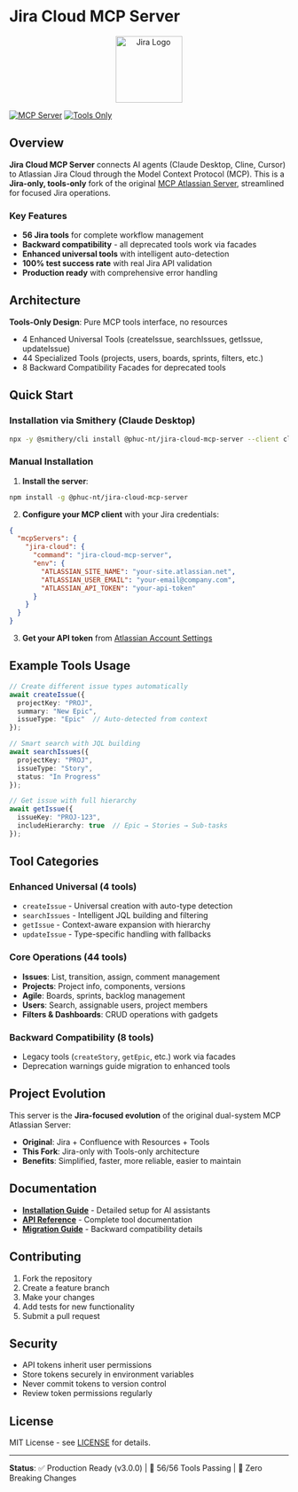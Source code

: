 # Jira Cloud MCP Server

<p align="center">
  <img src="assets/atlassian_logo_icon.png" alt="Jira Logo" width="120" />
</p>

[![MCP Server](https://img.shields.io/badge/MCP%20Server-Jira%20Cloud-blue)](https://github.com/phuc-nt/jira-cloud-mcp-server)
[![Tools Only](https://img.shields.io/badge/Architecture-Tools%20Only-green)](https://modelcontextprotocol.io)

## Overview

**Jira Cloud MCP Server** connects AI agents (Claude Desktop, Cline, Cursor) to Atlassian Jira Cloud through the Model Context Protocol (MCP). This is a **Jira-only, tools-only** fork of the original [MCP Atlassian Server](https://github.com/phuc-nt/mcp-atlassian-server), streamlined for focused Jira operations.

### Key Features
- **56 Jira tools** for complete workflow management
- **Backward compatibility** - all deprecated tools work via facades  
- **Enhanced universal tools** with intelligent auto-detection
- **100% test success rate** with real Jira API validation
- **Production ready** with comprehensive error handling

## Architecture

**Tools-Only Design**: Pure MCP tools interface, no resources
- 4 Enhanced Universal Tools (createIssue, searchIssues, getIssue, updateIssue)
- 44 Specialized Tools (projects, users, boards, sprints, filters, etc.)
- 8 Backward Compatibility Facades for deprecated tools

## Quick Start

### Installation via Smithery (Claude Desktop)

```bash
npx -y @smithery/cli install @phuc-nt/jira-cloud-mcp-server --client claude
```

### Manual Installation

1. **Install the server**:
```bash
npm install -g @phuc-nt/jira-cloud-mcp-server
```

2. **Configure your MCP client** with your Jira credentials:
```json
{
  "mcpServers": {
    "jira-cloud": {
      "command": "jira-cloud-mcp-server",
      "env": {
        "ATLASSIAN_SITE_NAME": "your-site.atlassian.net",
        "ATLASSIAN_USER_EMAIL": "your-email@company.com", 
        "ATLASSIAN_API_TOKEN": "your-api-token"
      }
    }
  }
}
```

3. **Get your API token** from [Atlassian Account Settings](https://id.atlassian.com/manage-profile/security/api-tokens)

## Example Tools Usage

```typescript
// Create different issue types automatically
await createIssue({
  projectKey: "PROJ",
  summary: "New Epic",
  issueType: "Epic"  // Auto-detected from context
});

// Smart search with JQL building
await searchIssues({
  projectKey: "PROJ", 
  issueType: "Story",
  status: "In Progress"
});

// Get issue with full hierarchy
await getIssue({
  issueKey: "PROJ-123",
  includeHierarchy: true  // Epic → Stories → Sub-tasks
});
```

## Tool Categories

### Enhanced Universal (4 tools)
- `createIssue` - Universal creation with auto-type detection
- `searchIssues` - Intelligent JQL building and filtering  
- `getIssue` - Context-aware expansion with hierarchy
- `updateIssue` - Type-specific handling with fallbacks

### Core Operations (44 tools)
- **Issues**: List, transition, assign, comment management
- **Projects**: Project info, components, versions
- **Agile**: Boards, sprints, backlog management
- **Users**: Search, assignable users, project members
- **Filters & Dashboards**: CRUD operations with gadgets

### Backward Compatibility (8 tools)  
- Legacy tools (`createStory`, `getEpic`, etc.) work via facades
- Deprecation warnings guide migration to enhanced tools

## Project Evolution

This server is the **Jira-focused evolution** of the original dual-system MCP Atlassian Server:

- **Original**: Jira + Confluence with Resources + Tools
- **This Fork**: Jira-only with Tools-only architecture
- **Benefits**: Simplified, faster, more reliable, easier to maintain

## Documentation

- **[Installation Guide](./llms-install.md)** - Detailed setup for AI assistants
- **[API Reference](./docs/START_POINT.md)** - Complete tool documentation  
- **[Migration Guide](./docs/02_implementation/sprints/sprint_5_3_completion_report.md)** - Backward compatibility details

## Contributing

1. Fork the repository
2. Create a feature branch
3. Make your changes
4. Add tests for new functionality
5. Submit a pull request

## Security

- API tokens inherit user permissions
- Store tokens securely in environment variables
- Never commit tokens to version control
- Review token permissions regularly

## License

MIT License - see [LICENSE](./LICENSE) for details.

---

**Status**: ✅ Production Ready (v3.0.0) | 🧪 56/56 Tools Passing | 🚀 Zero Breaking Changes